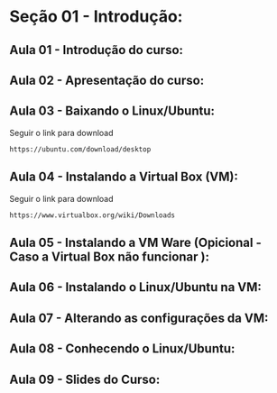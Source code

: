 # Seção 01 - Introdução:

## Aula 01 - Introdução do curso:

## Aula 02 - Apresentação do curso:

## Aula 03 - Baixando o Linux/Ubuntu:
Seguir o link para download

    https://ubuntu.com/download/desktop

## Aula 04 - Instalando a Virtual Box (VM):
Seguir o link para download

    https://www.virtualbox.org/wiki/Downloads

## Aula 05 - Instalando a VM Ware (Opicional - Caso a Virtual Box não funcionar ):

## Aula 06 - Instalando o Linux/Ubuntu na VM:

## Aula 07 - Alterando as configurações da VM:

## Aula 08 - Conhecendo o Linux/Ubuntu:

## Aula 09 - Slides do Curso:

